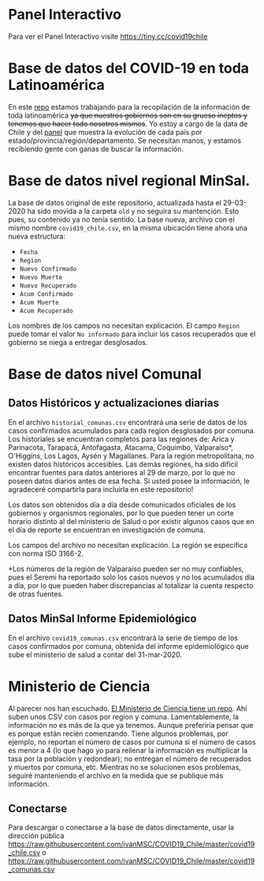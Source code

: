 # Panel Interactivo
Para ver el Panel Interactivo visite https://tiny.cc/covid19chile

# Base de datos del COVID-19 en toda Latinoamérica
En este [repo](https://github.com/DataScienceResearchPeru/covid-19_latinoamerica) estamos trabajando para la recopilación de la información de toda latinoamérica ~~ya que nuestros gobiernos son en su grueso ineptos y tenemos que hacer todo nosotros mismos~~. 
Yo estoy a cargo de la data de Chile y del [panel](https://datastudio.google.com/u/2/reporting/9b824956-4055-46da-8c40-0d46ded5ffba/page/QkcKB) que muestra la evolución de cada país por estado/provincia/región/departamento. Se necesitan manos, y estamos recibiendo gente con ganas de buscar la información.

# Base de datos nivel regional MinSal.
La base de datos original de este repositorio, actualizada hasta el 29-03-2020 ha sido movida a la carpeta `old` y no seguira su mantención. Esto pues, su contenido ya no tenía sentido.
La base nueva, archivo con el mismo nombre `covid19_chile.csv`, en la misma ubicación tiene ahora una nueva estructura:
* `Fecha`
* `Region`
* `Nuevo Confirmado`
* `Nuevo Muerte`
* `Nuevo Recuperado`
* `Acum Confirmado`
* `Acum Muerte`
* `Acum Recuperado`

Los nombres de los campos no necesitan explicación. El campo `Region` puede tomar el valor `No informado` para incluir los casos recuperados que el gobierno se niega a entregar desglosados.

# Base de datos nivel Comunal

## Datos Históricos y actualizaciones diarias
En el archivo `historial_comunas.csv` encontrará una serie de datos de los casos confirmados acumulados para cada region desglosados por comuna. Los historiales se encuentran completos para las regiones de: Arica y Parinacota, Tarapacá, Antofagasta, Atacama, Coquimbo, Valparaíso*, O'Higgins, Los Lagos, Aysén y Magallanes. Para la región metropolitana, no existen datos históricos accesibles. Las demás regiones, ha sido difícil encontrar fuentes para datos anteriores al 29 de marzo, por lo que no poseen datos diarios antes de esa fecha. Si usted posee la información, le agradeceré compartirla para incluirla en este repositorio!

Los datos son obtenidos día a día desde comunicados oficiales de los gobiernos y organismos regionales, por lo que pueden tener un corte horario distinto al del ministerio de Salud o por existir algunos casos que en el día de reporte se encuentran en investigación de comuna.

Los campos del archivo no necesitan explicación. La región se especifica con norma ISO 3166-2.

*Los números de la región de Valparaíso pueden ser no muy confiables, pues el Seremi ha reportado solo los casos nuevos y no los acumulados día a día, por lo que pueden haber discrepancias al totalizar la cuenta respecto de otras fuentes.

## Datos MinSal Informe Epidemiológico
En el archivo `covid19_comunas.csv` encontrará la serie de tiempo de los casos confirmados por comuna, obtenida del informe epidemiológico que sube el ministerio de salud a contar del 31-mar-2020.

# Ministerio de Ciencia

Al parecer nos han escuchado. [El Ministerio de Ciencia tiene un repo](https://github.com/MinCiencia/Datos-COVID19). Ahí suben unos CSV con casos por region y comuna. Lamentablemente, la información no es más de la que ya tenemos. Aunque preferiría pensar que es porque están recién comenzando. Tiene algunos problemas, por ejemplo, no reportan el número de casos por cumuna si el número de casos es menor a 4 (lo que hago yo para rellenar la información es multiplicar la tasa por la población y redondear); no entregan el número de recuperados y muertos por comuna, etc. Mientras no se solucionen esos problemas, seguiré manteniendo el archivo en la medida que se publique más información.



## Conectarse
Para descargar o conectarse a la base de datos directamente, usar la dirección pública https://raw.githubusercontent.com/ivanMSC/COVID19_Chile/master/covid19_chile.csv
o https://raw.githubusercontent.com/ivanMSC/COVID19_Chile/master/covid19_comunas.csv
